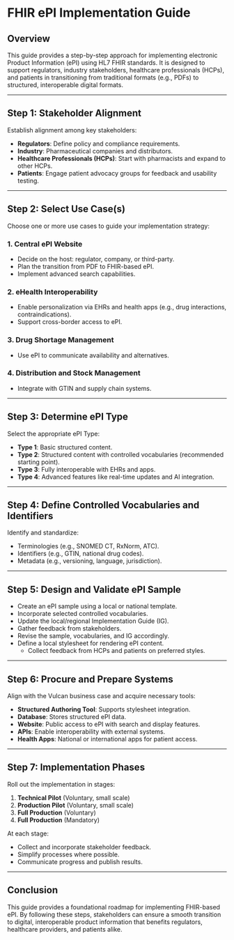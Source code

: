 # FHIR ePI Implementation Guide

## Overview

This guide provides a step-by-step approach for implementing electronic Product Information (ePI) using HL7 FHIR standards. It is designed to support regulators, industry stakeholders, healthcare professionals (HCPs), and patients in transitioning from traditional formats (e.g., PDFs) to structured, interoperable digital formats.

---

## Step 1: Stakeholder Alignment

Establish alignment among key stakeholders:

- **Regulators**: Define policy and compliance requirements.
- **Industry**: Pharmaceutical companies and distributors.
- **Healthcare Professionals (HCPs)**: Start with pharmacists and expand to other HCPs.
- **Patients**: Engage patient advocacy groups for feedback and usability testing.

---

## Step 2: Select Use Case(s)

Choose one or more use cases to guide your implementation strategy:

### 1. Central ePI Website
- Decide on the host: regulator, company, or third-party.
- Plan the transition from PDF to FHIR-based ePI.
- Implement advanced search capabilities.

### 2. eHealth Interoperability
- Enable personalization via EHRs and health apps (e.g., drug interactions, contraindications).
- Support cross-border access to ePI.

### 3. Drug Shortage Management
- Use ePI to communicate availability and alternatives.

### 4. Distribution and Stock Management
- Integrate with GTIN and supply chain systems.

---

## Step 3: Determine ePI Type

Select the appropriate ePI Type:

- **Type 1**: Basic structured content.
- **Type 2**: Structured content with controlled vocabularies (recommended starting point).
- **Type 3**: Fully interoperable with EHRs and apps.
- **Type 4**: Advanced features like real-time updates and AI integration.

---

## Step 4: Define Controlled Vocabularies and Identifiers

Identify and standardize:

- Terminologies (e.g., SNOMED CT, RxNorm, ATC).
- Identifiers (e.g., GTIN, national drug codes).
- Metadata (e.g., versioning, language, jurisdiction).

---

## Step 5: Design and Validate ePI Sample

- Create an ePI sample using a local or national template.
- Incorporate selected controlled vocabularies.
- Update the local/regional Implementation Guide (IG).
- Gather feedback from stakeholders.
- Revise the sample, vocabularies, and IG accordingly.
- Define a local stylesheet for rendering ePI content.
  - Collect feedback from HCPs and patients on preferred styles.

---

## Step 6: Procure and Prepare Systems

Align with the Vulcan business case and acquire necessary tools:

- **Structured Authoring Tool**: Supports stylesheet integration.
- **Database**: Stores structured ePI data.
- **Website**: Public access to ePI with search and display features.
- **APIs**: Enable interoperability with external systems.
- **Health Apps**: National or international apps for patient access.

---

## Step 7: Implementation Phases

Roll out the implementation in stages:

1. **Technical Pilot** (Voluntary, small scale)
2. **Production Pilot** (Voluntary, small scale)
3. **Full Production** (Voluntary)
4. **Full Production** (Mandatory)

At each stage:

- Collect and incorporate stakeholder feedback.
- Simplify processes where possible.
- Communicate progress and publish results.

---

## Conclusion

This guide provides a foundational roadmap for implementing FHIR-based ePI. By following these steps, stakeholders can ensure a smooth transition to digital, interoperable product information that benefits regulators, healthcare providers, and patients alike.
